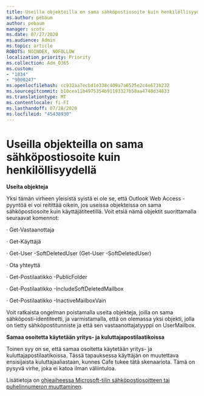```yaml
---
title: Useilla objekteilla on sama sähköpostiosoite kuin henkilöllisyydellä
ms.author: pebaum
author: pebaum
manager: scotv
ms.date: 07/27/2020
ms.audience: Admin
ms.topic: article
ROBOTS: NOINDEX, NOFOLLOW
localization_priority: Priority
ms.collection: Adm_O365
ms.custom:
- "1834"
- "9000247"
ms.openlocfilehash: cc932aa7ecbd1e338c409a7a6525e2c4e673b232
ms.sourcegitcommit: b10cea11b4975354b91193327b58aa4740d34833
ms.translationtype: MT
ms.contentlocale: fi-FI
ms.lasthandoff: 07/28/2020
ms.locfileid: "45438930"
---
```

# <a name="multiple-objects-have-the-same-email-address-as-identity"></a>Useilla objekteilla on sama sähköpostiosoite kuin henkilöllisyydellä

**Useita objekteja**

Yksi tämän virheen yleisistä syistä ei ole se, että Outlook Web Access -pyyntöä ei voi reitittää oikein, jos useissa objekteissa on sama sähköpostiosoite kuin käyttäjätiteetillä. Voit etsiä nämä objektit suorittamalla seuraavat komennot:

· Get-Vastaanottaja<email address>

· Get-Käyttäjä<email address>

· Get-User <email address> -SoftDeletedUser (Get-User -SoftDeletedUser)

· Ota yhteyttä<email address>

· Get-Postilaatikko <email address> -PublicFolder

· Get-Postilaatikko <email address> -IncludeSoftDeletedMailbox

· Get-Postilaatikko <email address> -InactiveMailboxVain

Voit ratkaista ongelman poistamalla useita objekteja, joilla on sama sähköposti-identiteetti, ja varmistamalla, että on olemassa yksi objekti, jolla on tietty sähköpostitunniste ja että sen vastaanottajatyyppi on UserMailbox.

**Samaa osoitetta käytetään yritys- ja kuluttajapostilaatikoissa**

Toinen syy on se, että samaa osoitetta käytetään yritys- ja kuluttajapostilaatikoissa. Tässä tapauksessa käyttäjän on muutettava ensisijaista kuluttajaaliastaan, kunnes Cafe tukee tätä skenaariota. Tämä on pysyvä virhe, joka ei katoa ilman väliintuloa.

Lisätietoja on [ohjeaiheessa Microsoft-tilin sähköpostiosoitteen tai puhelinnumeron muuttaminen](https://support.microsoft.com/help/11545/microsoft-account-rename-your-personal-account).